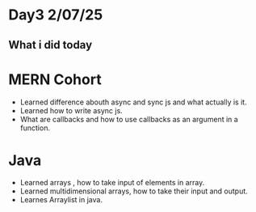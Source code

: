 # Day3 2/07/25

## What i did today

# MERN Cohort
- Learned difference abouth async and sync js and what actually is it.
- Learned how to write async js.
- What are callbacks and how to use callbacks as an argument in a function.

# Java
- Learned arrays , how to take input of elements in array.
- Learned multidimensional arrays, how to take their input and output.
- Learnes Arraylist in java.
